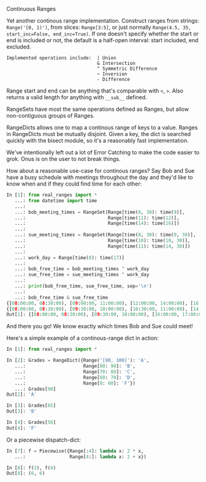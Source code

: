 Continuous Ranges

Yet another continous range implementation.  Construct ranges from strings: `Range('[0, 1)')`, from slices:
`Range[3:5]`, or just normally `Range(4.5, 35, start_inc=False, end_inc=True)`.  If one doesn't specify whether
the start or end is included or not, the default is a half-open interval: start included, end excluded.

```
Implemented operations include:  | Union
                                 & Intersection
                                 ^ Symmetric Difference
                                 ~ Inversion
                                 - Difference
```

Range start and end can be anything that's comparable with `<`, `>`.  Also returns a valid length
for anything with `__sub__` defined.

RangeSets have most the same operations defined as Ranges, but allow non-contiguous groups of Ranges.

RangeDicts allows one to map a continous range of keys to a value.  Ranges in RangeDicts must be mutually disjoint.
Given a key, the dict is searched quickly with the bisect module, so it's a reasonably fast implementation.

We've intentionally left out a lot of Error Catching to make the code easier to grok.  Onus is on the user to not
break things.


How about a reasonable use-case for continous ranges?  Say Bob and Sue have a busy schedule with meetings throughout
the day and they'd like to know when and if they could find time for each other:

```py
In [1]: from real_ranges import *
   ...: from datetime import time
   ...:
   ...: bob_meeting_times = RangeSet(Range[time(8, 30): time(9)],
   ...:                              Range[time(11): time(12)],
   ...:                              Range[time(14): time(16)])
   ...:
   ...: sue_meeting_times = RangeSet(Range[time(8, 30): time(9, 30)],
   ...:                              Range[time(10): time(10, 30)],
   ...:                              Range[time(11): time(14, 30)])
   ...:
   ...: work_day = Range[time(8): time(17)]
   ...:
   ...: bob_free_time = bob_meeting_times ^ work_day
   ...: sue_free_time = sue_meeting_times ^ work_day
   ...:
   ...: print(bob_free_time, sue_free_time, sep='\n')
   ...:
   ...: bob_free_time & sue_free_time
{[08:00:00, 08:30:00), [09:00:00, 11:00:00), [12:00:00, 14:00:00), [16:00:00, 17:00:00)}
{[08:00:00, 08:30:00), [09:30:00, 10:00:00), [10:30:00, 11:00:00), [14:30:00, 17:00:00)}
Out[1]: {[08:00:00, 08:30:00), [09:30:00, 10:00:00), [16:00:00, 17:00:00)}
```

And there you go!  We know exactly which times Bob and Sue could meet!


Here's a simple example of a continous-range dict in action:

```py
In [1]: from real_ranges import *

In [2]: Grades = RangeDict({Range('[90, 100]'): 'A',
   ...:                     Range[80: 90]: 'B',
   ...:                     Range[70: 80]: 'C',
   ...:                     Range[60: 70]: 'D',
   ...:                     Range[0: 60]: 'F'})
   ...: Grades[90]
Out[2]: 'A'

In [3]: Grades[85]
Out[3]: 'B'

In [4]: Grades[56]
Out[4]: 'F'
```

Or a piecewise dispatch-dict:
```py
In [7]: f = Piecewise({Range[:4]: lambda x: 2 * x,
   ...:                Range[4:]: lambda x: 2 + x})

In [8]: f(3), f(4)
Out[8]: (6, 6)
```